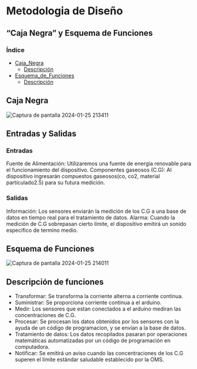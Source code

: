 # Metodologia de Diseño
## “Caja Negra” y Esquema de Funciones

### Índice
* [Caja_Negra](#Caja_Negra)
   * [Descripción](#Entradas_y_salidas)
* [Esquema_de_Funciones](#Esquema_de_Funciones)
   * [Descripción](#Descripción)
## Caja Negra

![Captura de pantalla 2024-01-25 213411](https://github.com/Dooncito/fundamentos-de-dise-o/assets/156021864/b24f08a9-6bf3-4590-9090-a0d88de5e335)

## Entradas y Salidas
### Entradas

Fuente de Alimentación: Utilizaremos una fuente de energia renovable para el funcionamiento del dispositivo.
Componentes gaseosos (C.G): Al dispositivo ingresarán compuestos gaseosos(co, co2, material partículado2.5) para su futura medición.

### Salidas
Información: Los sensores enviarán la medición de los C.G a una base de datos en tiempo real para el tratamiento de datos.
Alarma: Cuando la medición de C.G sobrepasan cierto límite, el dispositivo emitirá un sonido específico de termino medio.

## Esquema de Funciones

![Captura de pantalla 2024-01-25 214011](https://github.com/Dooncito/fundamentos-de-dise-o/assets/156021864/b6135f5c-b693-4c02-a775-9a94344c6e79)

## Descripción de funciones

* Transformar: Se transforma la corriente alterna a corriente continua.
* Suministrar: Se proporciona corriente continua a el arduino.
* Medir: Los sensores que estan conectados a el arduino mediran las concentraciones de C.G.
* Procesar: Se procesan los datos obtenidos por los sensores con la ayuda de  un código de programacion, y se envían a la base de datos.
* Tratamiento de datos: Los datos recopilados pasaran por operaciones matemáticas automatizadas por un código de programación en computadora.
* Notificar: Se emitirá un aviso cuando las concentraciones de los C.G superen el límite estándar saludable establecido por la OMS.